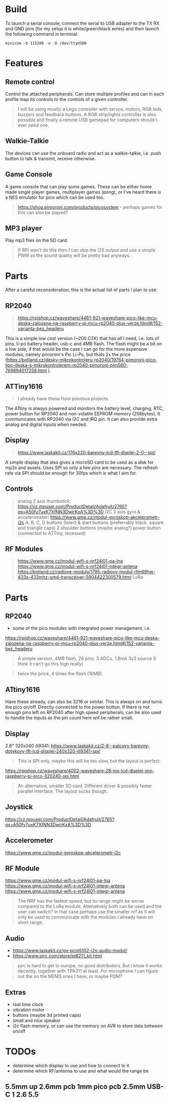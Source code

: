 
# Build

To launch a serial console, connect the serial to USB adapter to the TX RX and GND pins (for my setup it is white/green/black wires) and then launch the following command in terminal:

    minicom -b 115200 -o -D /dev/ttyUSB0

# Features

## Remote control

Control the attached peripherals. Can store multiple profiles and can in each profile map its controls to the controls of a given controller.

> I will be using mostly a Lego controller with servos, motors, RGB leds, buzzers and feedback buttons. A RGB strip/lights controller is also possible and finally a remote USB gamepad for computers should I ever need one. 

## Walkie-Talkie

The devices can use the onboard radio and act as a walkie-talkie, i.e. push button to talk & transmit, receive otherwise. 

## Game Console

A game console that can play some games. These can be either home made single player games, multiplayer games (pong), or I've heard there is a NES emulator for pico which can be used too.

> https://shop.pimoroni.com/products/picosystem - perhaps games for this can also be played? 

## MP3 player

Play mp3 files on the SD card. 

> If RPI won't do this then I can skip the I2S output and use a simple PWM as the sound quality will be pretty bad anyways.


# Parts

After a careful reconsideration, this is the actual list of parts I plan to use:

## RP2040

> https://rpishop.cz/waveshare/4461-921-waveshare-pico-like-mcu-deska-zalozena-na-raspberry-pi-mcu-rp2040-plus-verze.html#/152-varianta-bez_headeru

This is a simple low cost version (~200 CZK) that has all I need, i.e. lots of pins, li-po battery header, usb-c and 4MB flash. The flash might be a bit on a low side, if that would be the case I can go for the more expensive modules, namely pimoroni's Pic Li-Po, but thats 2x the price (https://botland.cz/desky-mikrokontroleru-rp2040/19764-pimoroni-pico-lipo-deska-s-mikrokontrolerem-rp2040-pimoroni-pim560-769894017258.html
).

## ATTiny1616

> I already have these from previous projects.

The ATtiny is always powered and monitors the battery level, charging, RTC, power button for RP2040 and non-volatile EEPROM memory (256bytes). It communicates with RP2040 via I2C and IRQ pin. It can also provide extra analog and digital inputs when needed. 

## Display

> https://www.laskakit.cz/176x220-barevny-lcd-tft-displej-2-0--spi/

A simple display that also gives a microSD card to be used as a disk for mp3s and assets. Uses SPI so only a few pins are necessary. The refresh rate via SPI should be enough for 30fps which is what I aim for.

## Controls

> analog 2 axis thumbstick: https://cz.mouser.com/ProductDetail/Adafruit/2765?qs=A50fv7uxK7XfNN3DwjrKxA%3D%3D
> I2C 3 axis gyro & accelerometer: https://www.gme.cz/modul-gyroskop-akcelerometr-i2c
> A, B, C, D buttons
> Select & start buttons (preferrably black, square and triangle caps)
> 2 shoulder buttons (maybe analog?)
> power button (connected to ATTiny, recessed)

## RF Modules

> https://www.gme.cz/modul-wifi-s-nrf24l01-pa-lna 
> https://www.gme.cz/modul-wifi-s-nrf24l01-integr-antena
> https://botland.cz/radiove-moduly/1795-radiovy-modul-rfm69hw-433s-433mhz-smd-transceiver-5904422300579.html
> LoRa 


# Parts

## RP2040

- some of the pico modules with integrated power management, i.e.

https://rpishop.cz/waveshare/4461-921-waveshare-pico-like-mcu-deska-zalozena-na-raspberry-pi-mcu-rp2040-plus-verze.html#/152-varianta-bez_headeru

> A simple version, 4MB flash, 26 pins, 3 ADCs, 1.8mA 3v3 source (I think it can't go this high really)


> twice the price, 4 times the flash (16MB).

## ATtiny1616

Have these already, can also be 3216 or similar. This is always on and turns the pico on/off. Directly connected to the power button. If there is not enough pins left on RP2040 after high speed peripherals, can be also used to handle the inputs as the pin count here will be rather small. 

## Display

2.8" 320x240 ili9341: https://www.laskakit.cz/2-8--palcovy-barevny-dotykovy-tft-lcd-displej-240x320-ili9341-spi/

> This is SPI only, maybe this will be too slow, but the layout is perfect.

https://rpishop.cz/waveshare/4002-waveshare-28-ips-lcd-displej-pro-raspberry-pi-pico-320240-spi.html

> An alternative, smaller SD card. Different driver & possibly faster parallel interface. The layout sucks though. 

## Joystick

https://cz.mouser.com/ProductDetail/Adafruit/2765?qs=A50fv7uxK7XfNN3DwjrKxA%3D%3D

## Accelerometer

https://www.gme.cz/modul-gyroskop-akcelerometr-i2c

## RF Module

https://www.gme.cz/modul-wifi-s-nrf24l01-pa-lna 
https://www.gme.cz/modul-wifi-s-nrf24l01-integr-antena
https://www.gme.cz/modul-wifi-s-nrf24l01-integr-antena

> The NRF has the fastest speed, but its range might be worse compared to the LoRa module. Altenatively both can be used and the user can switch? In that case perhaps use the smaller nrf as it will only be used to communicate with the modules I already have on short range. 

## Audio

- https://www.laskakit.cz/gy-pcm5102-i2s-audio-modul/
- https://www.pjrc.com/store/pt8211_kit.html

> pjrc is hard to get to europe, no good distributors. But I know it works decently, together with TPA311 at least. For microphone I can figure out the on the MEMS ones I have, or maybe PDM?

## Extras

- real time clock
- vibration motor
- buttons (maybe 3d printed caps)
- small and nice speaker
- i2c flash memory, or can use the memory on AVR to store data between on/off

# TODOs

- determine which display to use and how to connect to it
- determine which RF/antenna to use and what would the range be


5.5mm up
2.6mm pcb
1mm pico pcb
2.5mm USB-C
1
2.6
5.5
-------




